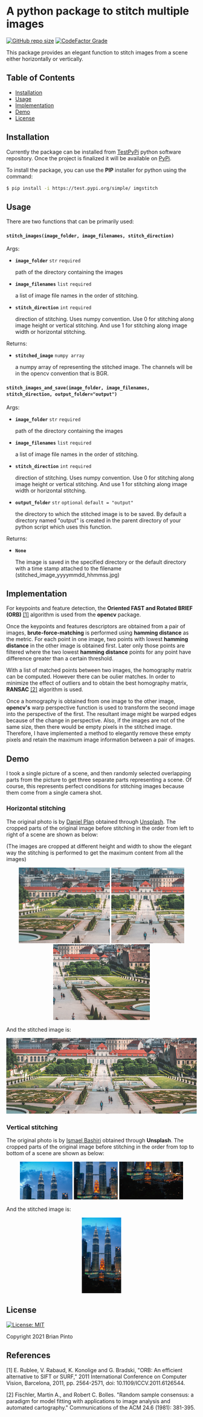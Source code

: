 # A python package to stitch multiple images

[![GitHub repo size](https://img.shields.io/github/repo-size/brianpinto91/image-stitching?logo=GitHub)]()
[![CodeFactor Grade](https://img.shields.io/codefactor/grade/github/brianpinto91/image-stitching/main)](https://www.codefactor.io/repository/github/brianpinto91/image-stitching)

This package provides an elegant function to stitch images from a scene either horizontally or vertically.

## Table of Contents
* [Installation](#installation)
* [Usage](#usage)
* [Implementation](#implementation)
* [Demo](#demo)
* [License](#license)

## Installation

Currently the package can be installed from [TestPyPi][testpypi_link] python software repository. Once the project is finalized it will be available on [PyPi][pypi_link].

To install the package, you can use the **PIP** installer for python using the command:

```sh
$ pip install -i https://test.pypi.org/simple/ imgstitch
```

## Usage

There are two functions that can be primarily used:
 
#### `stitch_images(image_folder, image_filenames, stitch_direction)`

 Args:

 - **`image_folder`**  `str` `required`
    
    path of the directory containing the images
 - **`image_filenames`**  `list` `required`
    
    a list of image file names in the order of stitching.
 - **`stitch_direction`**  `int` `required`
    
    direction of stitching. Uses numpy convention. Use 0 for stitching along image height or vertical stitching. And use 1 for stitching along image width or horizontal stitching.

Returns:
 - **`stitched_image`**  `numpy array`

    a numpy array of representing the stitched image. The channels will be in the opencv convention that is BGR.

#### `stitch_images_and_save(image_folder, image_filenames, stitch_direction, output_folder="output")`

 Args:

 - **`image_folder`**  `str` `required`
    
    path of the directory containing the images
 - **`image_filenames`**  `list` `required`
    
    a list of image file names in the order of stitching.
 - **`stitch_direction`**  `int` `required`
    
    direction of stitching. Uses numpy convention. Use 0 for stitching along image height or vertical stitching. And use 1 for stitching along image width or horizontal stitching.
 - **`output_folder`**  `str`  `optional` `default = "output"`

    the directory to which the stitched image is to be saved. By default a directory named "output" is created in the parent directory of your python script which uses this function. 

Returns:
 - **`None`**

    The image is saved in the specified directory or the default directory with a time stamp attached to the filename (stitched_image_yyyymmdd_hhmmss.jpg)

## Implementation

For keypoints and feature detection, the **Oriented FAST and Rotated BRIEF (ORB)** [[1]](#1) algorithm is used from the **opencv** package.

Once the keypoints and features descriptors are obtained from a pair of images, **brute-force-matching** is performed using **hamming distance** as the metric. For each point in one image, two points with lowest **hamming distance** in the other image is obtained first. Later only those points are filtered where the two lowest **hamming distance** points for any point have difference greater than a certain threshold.

With a list of matched points between two images, the homography matrix can be computed. However there can be oulier matches. In order to minimize the effect of outliers and to obtain the best homography matrix, **RANSAC** [[2]](#2) algorithm is used.

Once a homography is obtained from one image to the other image, **opencv's** warp perspective function is used to transform the second image into the perspective of the first. The resultant image might be warped edges because of the change in perspective. Also, if the images are not of the same size, then there would be empty pixels in the stitched image. Therefore, I have implemented a method to elegantly remove these empty pixels and retain the maximum image information between a pair of images.

## Demo

I took a single picture of a scene, and then randomly selected overlapping parts from the picture to get three separate parts representing a scene. Of course, this represents perfect conditions for stitching images because them come from a single camera shot. 

### **Horizontal stitching**

The original photo is by [Daniel Plan][scene_a_img_src] obtained through [Unsplash][unsplash_link]. The cropped parts of the original image before stitching in the order from left to right of a scene are shown as below:

(The images are cropped at different height and width to show the elegant way the stitching is performed to get the maximum content from all the images)

<div style="text-align: center">
    <img src="github-page/static/img-samples/scene1_a.jpg" alt="demo_scene1_a" height="200">
    <img src="github-page/static/img-samples/scene1_b.jpg" alt="demo_scene1_b" height="200"> 
    <img src="github-page/static/img-samples/scene1_c.jpg" alt="demo_scene1_c" height="200">
</div>

And the stitched image is:

<div style="text-align: center">
    <img src="github-page/static/img-samples/horizontal_stiched_img.jpg" alt="demo_scene1_a" height="200">
</div>


### **Vertical stitching**

The original photo is by [Ismael Bashiri][scene_b_img_src] obtained through **Unsplash**. The cropped parts of the original image before stitching in the order from top to bottom of a scene are shown as below:

<div style="text-align: center">
    <img src="github-page/static/img-samples/scene2_a.jpg" alt="demo_scene2_a" height="100">
    <img src="github-page/static/img-samples/scene2_b.jpg" alt="demo_scene2_b" height="100"> 
    <img src="github-page/static/img-samples/scene2_c.jpg" alt="demo_scene2_c" height="100">
</div>

And the stitched image is:

<div style="text-align: center">
    <img src="github-page/static/img-samples/vertical_stiched_img.jpg" alt="demo_scene1_a" height="200">
</div>

## License
[![License: MIT](https://img.shields.io/badge/License-BSD%203--Clause-blue.svg)](LICENSE.md)

Copyright 2021 Brian Pinto

## References
<a id="1">[1]</a>
E. Rublee, V. Rabaud, K. Konolige and G. Bradski, "ORB: An efficient alternative to SIFT or SURF," 2011 International Conference on Computer Vision, Barcelona, 2011, pp. 2564-2571, doi: 10.1109/ICCV.2011.6126544.

<a id="2">[2]</a>
Fischler, Martin A., and Robert C. Bolles. "Random sample consensus: a paradigm for model fitting with applications to image analysis and automated cartography." Communications of the ACM 24.6 (1981): 381-395. 

[testpypi_link]: https://test.pypi.org/
[pypi_link]: https://pypi.org/
[scene_a_img_src]: https://unsplash.com/photos/OE7jKpsk7uU
[scene_b_img_src]: https://unsplash.com/photos/GdjZs5JZwZA
[unsplash_link]: https://unsplash.com/